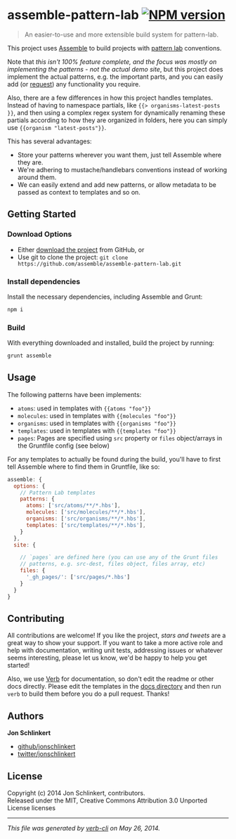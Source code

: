 # assemble-pattern-lab [![NPM version](https://badge.fury.io/js/assemble-pattern-lab.png)](http://badge.fury.io/js/assemble-pattern-lab)

> An easier-to-use and more extensible build system for pattern-lab.

This project uses [Assemble](https://github.com/assemble/assemble) to build projects with [pattern lab](http://pattern-lab.info/) conventions.

Note that _this isn't 100% feature complete, and the focus was mostly on implementing the patterns - not the actual demo site_, but this project does implement the actual patterns, e.g. the important parts, and you can easily add (or [request](https://github.com/jonschlinkert/assemble-pattern-lab/issues)) any functionality you require.

Also, there are a few differences in how this project handles templates. Instead of having to namespace partials, like `{{> organisms-latest-posts }}`, and then using a complex regex system for dynamically renaming these partials according to how they are organized in folders, here you can simply use `{{organism "latest-posts"}}`.

This has several advantages:

* Store your patterns wherever you want them, just tell Assemble where they are.
* We're adhering to mustache/handlebars conventions instead of working around them.
* We can easily extend and add new patterns, or allow metadata to be passed as context to templates and so on.

## Getting Started
### Download Options

* Either [download the project]({https://github.com/assemble/assemble-pattern-lab/archive/master.zip}) from GitHub, or
* Use git to clone the project: `git clone https://github.com/assemble/assemble-pattern-lab.git`

### Install dependencies

Install the necessary dependencies, including Assemble and Grunt:

```bash
npm i
```

### Build

With everything downloaded and installed, build the project by running:

```bash
grunt assemble
```

## Usage
The following patterns have been implements:

* `atoms`: used in templates with `{{atoms "foo"}}`
* `molecules`: used in templates with `{{molecules "foo"}}`
* `organisms`: used in templates with `{{organisms "foo"}}`
* `templates`: used in templates with `{{templates "foo"}}`
* `pages`: Pages are specified using `src` property or `files` object/arrays in the Gruntfile config (see below)

For any templates to actually be found during the build, you'll have to first tell Assemble where to find them in Gruntfile, like so:

```js
assemble: {
  options: {
    // Pattern Lab templates
    patterns: {
      atoms: ['src/atoms/**/*.hbs'],
      molecules: ['src/molecules/**/*.hbs'],
      organisms: ['src/organisms/**/*.hbs'],
      templates: ['src/templates/**/*.hbs'],
    }
  },
  site: {

    // `pages` are defined here (you can use any of the Grunt files
    // patterns, e.g. src-dest, files object, files array, etc)
    files: {
      '_gh_pages/': ['src/pages/*.hbs']
    }
  }
}
```

## Contributing
All contributions are welcome! If you like the project, _stars and tweets_ are a great way to show your support. If you want to take a more active role and help with documentation, writing unit tests, addressing issues or whatever seems interesting, please let us know, we'd be happy to help you get started!

Also, we use [Verb](https://github.com/assemble/verb) for documentation, so don't edit the readme or other docs directly. Please edit the templates in the [docs directory](./docs) and then run `verb` to build them before you do a pull request. Thanks!

## Authors

**Jon Schlinkert**

+ [github/jonschlinkert](https://github.com/jonschlinkert)
+ [twitter/jonschlinkert](http://twitter.com/jonschlinkert)

## License
Copyright (c) 2014 Jon Schlinkert, contributors.  
Released under the MIT, Creative Commons Attribution 3.0 Unported License licenses

***

_This file was generated by [verb-cli](https://github.com/assemble/verb-cli) on May 26, 2014._